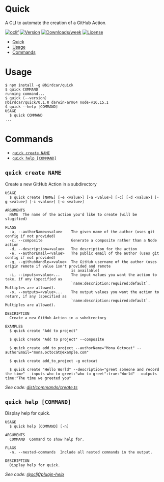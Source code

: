 # Quick

A CLI to automate the creation of a GitHub Action.

[![oclif](https://img.shields.io/badge/cli-oclif-brightgreen.svg)](https://oclif.io)
[![Version](https://img.shields.io/npm/v/oclif-hello-world.svg)](https://npmjs.org/package/oclif-hello-world)
[![Downloads/week](https://img.shields.io/npm/dw/oclif-hello-world.svg)](https://npmjs.org/package/oclif-hello-world)
[![License](https://img.shields.io/npm/l/oclif-hello-world.svg)](https://github.com/oclif/hello-world/blob/main/package.json)

<!-- toc -->
* [Quick](#quick)
* [Usage](#usage)
* [Commands](#commands)
<!-- tocstop -->
# Usage
<!-- usage -->
```sh-session
$ npm install -g @birdcar/quick
$ quick COMMAND
running command...
$ quick (--version)
@birdcar/quick/0.1.0 darwin-arm64 node-v16.15.1
$ quick --help [COMMAND]
USAGE
  $ quick COMMAND
...
```
<!-- usagestop -->
# Commands
<!-- commands -->
* [`quick create NAME`](#quick-create-name)
* [`quick help [COMMAND]`](#quick-help-command)

## `quick create NAME`

Create a new GitHub Action in a subdirectory

```
USAGE
  $ quick create [NAME] [-e <value>] [-a <value>] [-c] [-d <value>] [-g <value>] [-i <value>] [-o <value>]

ARGUMENTS
  NAME  The name of the action you'd like to create (will be slugified)

FLAGS
  -a, --authorName=<value>    The given name of the author (uses git config if not provided)
  -c, --composite             Generate a composite rather than a Node action
  -d, --description=<value>   The description for the action
  -e, --authorEmail=<value>   The public email of the author (uses git config if not provided)
  -g, --githubHandle=<value>  The GitHub username of the author (uses origin remote if value isn't provided and remote
                              is available)
  -i, --inputs=<value>...     The input values you want the action to take, if any (specified as
                              `name:description:required:default`. Multiples are allowed).
  -o, --outputs=<value>...    The output values you want the action to return, if any (specified as
                              `name:description:required:default`. Multiples are allowed).

DESCRIPTION
  Create a new GitHub Action in a subdirectory

EXAMPLES
  $ quick create "Add to project"

  $ quick create "Add to project" --composite

  $ quick create add_to_project --authorName="Mona Octocat" --authorEmail="mona.octocat@example.com"

  $ quick create add_to_project -g octocat

  $ quick create "Hello World" --description="greet someone and record the time" --inputs who-to-greet:"who to greet":true:"World" --outputs time:"The time we greeted you"
```

_See code: [dist/commands/create.ts](https://github.com/birdcar/quick/blob/v0.1.0/dist/commands/create.ts)_

## `quick help [COMMAND]`

Display help for quick.

```
USAGE
  $ quick help [COMMAND] [-n]

ARGUMENTS
  COMMAND  Command to show help for.

FLAGS
  -n, --nested-commands  Include all nested commands in the output.

DESCRIPTION
  Display help for quick.
```

_See code: [@oclif/plugin-help](https://github.com/oclif/plugin-help/blob/v5.1.12/src/commands/help.ts)_
<!-- commandsstop -->
